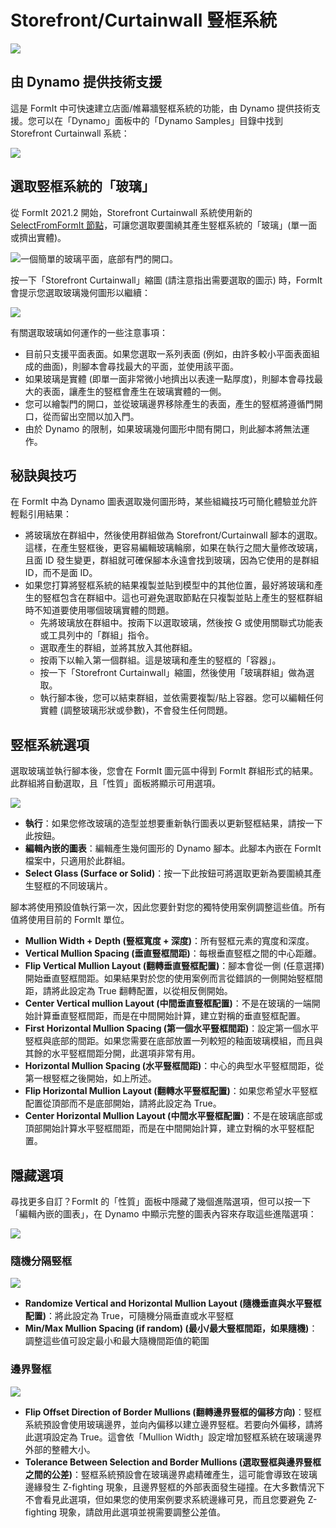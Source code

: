 # Storefront/Curtainwall 豎框系統

![](../.gitbook/assets/dynamo-storefront-system-options.gif)

## 由 Dynamo 提供技術支援

這是 FormIt 中可快速建立店面/帷幕牆竪框系統的功能，由 Dynamo 提供技術支援。您可以在「Dynamo」面板中的「Dynamo Samples」目錄中找到 Storefront Curtainwall 系統：

![](../.gitbook/assets/storefront-curtainwall-button%20%281%29.png)

## 選取竪框系統的「玻璃」

從 FormIt 2021.2 開始，Storefront Curtainwall 系統使用新的 [SelectFromFormIt 節點](https://formit.autodesk.com/page/formit-dynamo#dynamo-formit-nodes)，可讓您選取要圍繞其產生竪框系統的「玻璃」\(單一面或擠出實體\)。

![一個簡單的玻璃平面，底部有門的開口。](../.gitbook/assets/storefron-system-1_glass-only.png)

按一下「Storefront Curtainwall」縮圖 \(請注意指出需要選取的圖示\) 時，FormIt 會提示您選取玻璃幾何圖形以繼續：

![](../.gitbook/assets/storefront-curtainwall-prompt.png)

有關選取玻璃如何運作的一些注意事項：

* 目前只支援平面表面。如果您選取一系列表面 \(例如，由許多較小平面表面組成的曲面\)，則腳本會尋找最大的平面，並使用該平面。
* 如果玻璃是實體 \(即單一面非常微小地擠出以表達一點厚度\)，則腳本會尋找最大的表面，讓產生的竪框會產生在玻璃實體的一側。
* 您可以繪製門的開口，並從玻璃邊界移除產生的表面，產生的竪框將遵循門開口，從而留出空間以加入門。
* 由於 Dynamo 的限制，如果玻璃幾何圖形中間有開口，則此腳本將無法運作。

## 秘訣與技巧

在 FormIt 中為 Dynamo 圖表選取幾何圖形時，某些組織技巧可簡化體驗並允許輕鬆引用結果：

* 將玻璃放在群組中，然後使用群組做為 Storefront/Curtainwall 腳本的選取。這樣，在產生竪框後，更容易編輯玻璃輪廓，如果在執行之間大量修改玻璃，且面 ID 發生變更，群組就可確保腳本永遠會找到玻璃，因為它使用的是群組 ID，而不是面 ID。
* 如果您打算將竪框系統的結果複製並貼到模型中的其他位置，最好將玻璃和產生的竪框包含在群組中。這也可避免選取節點在只複製並貼上產生的竪框群組時不知道要使用哪個玻璃實體的問題。
   * 先將玻璃放在群組中。按兩下以選取玻璃，然後按 G 或使用關聯式功能表或工具列中的「群組」指令。
   * 選取產生的群組，並將其放入其他群組。
   * 按兩下以輸入第一個群組。這是玻璃和產生的竪框的「容器」。
   * 按一下「Storefront Curtainwall」縮圖，然後使用「玻璃群組」做為選取。
   * 執行腳本後，您可以結束群組，並依需要複製/貼上容器。您可以編輯任何實體 \(調整玻璃形狀或參數\)，不會發生任何問題。

## 竪框系統選項

選取玻璃並執行腳本後，您會在 FormIt 圖元區中得到 FormIt 群組形式的結果。此群組將自動選取，且「性質」面板將顯示可用選項。

![](../.gitbook/assets/storefront-curtainwall-parameters.png)

* **執行**：如果您修改玻璃的造型並想要重新執行圖表以更新竪框結果，請按一下此按鈕。
* **編輯內嵌的圖表**：編輯產生幾何圖形的 Dynamo 腳本。此腳本內嵌在 FormIt 檔案中，只適用於此群組。
* **Select Glass \(Surface or Solid\)**：按一下此按鈕可將選取更新為要圍繞其產生竪框的不同玻璃片。

腳本將使用預設值執行第一次，因此您要針對您的獨特使用案例調整這些值。所有值將使用目前的 FormIt 單位。

* **Mullion Width + Depth \(豎框寬度 + 深度\)**：所有竪框元素的寬度和深度。
* **Vertical Mullion Spacing \(垂直豎框間距\)**：每根垂直竪框之間的中心距離。
* **Flip Vertical Mullion Layout \(翻轉垂直豎框配置\)**：腳本會從一側 \(任意選擇\) 開始垂直竪框間距。如果結果對於您的使用案例而言從錯誤的一側開始竪框間距，請將此設定為 True 翻轉配置，以從相反側開始。
* **Center Vertical mullion Layout \(中間垂直豎框配置\)**：不是在玻璃的一端開始計算垂直竪框間距，而是在中間開始計算，建立對稱的垂直竪框配置。
* **First Horizontal Mullion Spacing \(第一個水平豎框間距\)**：設定第一個水平竪框與底部的間距。如果您需要在底部放置一列較短的釉面玻璃模組，而且與其餘的水平竪框間距分開，此選項非常有用。
* **Horizontal Mullion Spacing \(水平豎框間距\)**：中心的典型水平竪框間距，從第一根竪框之後開始，如上所述。
* **Flip Horizontal Mullion Layout \(翻轉水平豎框配置\)**：如果您希望水平竪框配置從頂部而不是底部開始，請將此設定為 True。
* **Center Horizontal Mullion Layout \(中間水平豎框配置\)**：不是在玻璃底部或頂部開始計算水平竪框間距，而是在中間開始計算，建立對稱的水平竪框配置。

## 隱藏選項

尋找更多自訂？FormIt 的「性質」面板中隱藏了幾個進階選項，但可以按一下「編輯內嵌的圖表」，在 Dynamo 中顯示完整的圖表內容來存取這些進階選項：

![](../.gitbook/assets/dynamo-edit-embedded-graph.png)

### 隨機分隔竪框

![](../.gitbook/assets/storefront-curtainwall-random-verticals.png)

* **Randomize Vertical and Horizontal Mullion Layout \(隨機垂直與水平豎框配置\)**：將此設定為 True，可隨機分隔垂直或水平竪框
* **Min/Max Mullion Spacing \(if random\) \(最小/最大豎框間距，如果隨機\)**：調整這些值可設定最小和最大隨機間距值的範圍

### 邊界豎框

![](../.gitbook/assets/storefront-curtainwall-border-mullion-options.png)

* **Flip Offset Direction of Border Mullions \(翻轉邊界豎框的偏移方向\)**：竪框系統預設會使用玻璃邊界，並向內偏移以建立邊界竪框。若要向外偏移，請將此選項設定為 True。這會依「Mullion Width」設定增加竪框系統在玻璃邊界外部的整體大小。
* **Tolerance Between Selection and Border Mullions \(選取豎框與邊界豎框之間的公差\)**：竪框系統預設會在玻璃邊界處精確產生，這可能會導致在玻璃邊緣發生 Z-fighting 現象，且邊界竪框的外部表面發生碰撞。在大多數情況下不會看見此選項，但如果您的使用案例要求系統邊緣可見，而且您要避免 Z-fighting 現象，請啟用此選項並視需要調整公差值。

